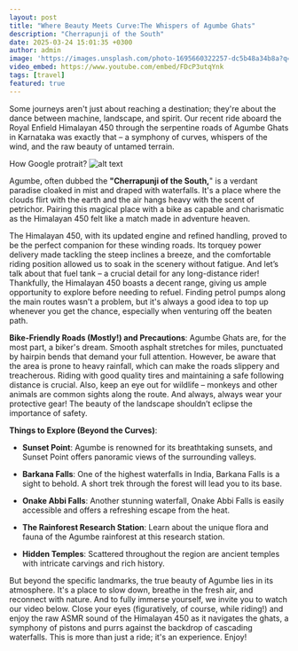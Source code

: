 ```yaml
---
layout: post
title: "Where Beauty Meets Curve:The Whispers of Agumbe Ghats"
description: "Cherrapunji of the South"
date: 2025-03-24 15:01:35 +0300
author: admin
image: 'https://images.unsplash.com/photo-1695660322257-dc5b48a34b8a?q=80&w=1365&auto=format&fit=crop&ixlib=rb-4.0.3&ixid=M3wxMjA3fDB8MHxwaG90by1wYWdlfHx8fGVufDB8fHx8fA%3D%3D'
video_embed: https://www.youtube.com/embed/FDcP3utqYnk
tags: [travel]
featured: true
---
```

Some journeys aren't just about reaching a destination; they're about the dance between machine, landscape, and spirit. Our recent ride aboard the Royal Enfield Himalayan 450 through the serpentine roads of Agumbe Ghats in Karnataka was exactly that – a symphony of curves, whispers of the wind, and the raw beauty of untamed terrain.

>
How Google protrait?
![alt text](https://res.cloudinary.com/hugs4bugs/image/upload/v1742916763/highway_nomads/agumbe_tcstcg.jpg)

Agumbe, often dubbed the **"Cherrapunji of the South,**" is a verdant paradise cloaked in mist and draped with waterfalls. It's a place where the clouds flirt with the earth and the air hangs heavy with the scent of petrichor. Pairing this magical place with a bike as capable and charismatic as the Himalayan 450 felt like a match made in adventure heaven.

The Himalayan 450, with its updated engine and refined handling, proved to be the perfect companion for these winding roads. Its torquey power delivery made tackling the steep inclines a breeze, and the comfortable riding position allowed us to soak in the scenery without fatigue. And let’s talk about that fuel tank – a crucial detail for any long-distance rider! Thankfully, the Himalayan 450 boasts a decent range, giving us ample opportunity to explore before needing to refuel. Finding petrol pumps along the main routes wasn't a problem, but it's always a good idea to top up whenever you get the chance, especially when venturing off the beaten path.

**Bike-Friendly Roads (Mostly!) and Precautions**: Agumbe Ghats are, for the most part, a biker's dream. Smooth asphalt stretches for miles, punctuated by hairpin bends that demand your full attention. However, be aware that the area is prone to heavy rainfall, which can make the roads slippery and treacherous. Riding with good quality tires and maintaining a safe following distance is crucial. Also, keep an eye out for wildlife – monkeys and other animals are common sights along the route. And always, always wear your protective gear! The beauty of the landscape shouldn’t eclipse the importance of safety.

**Things to Explore (Beyond the Curves)**:

- **Sunset Point**: Agumbe is renowned for its breathtaking sunsets, and Sunset Point offers panoramic views of the surrounding valleys.

- **Barkana Falls**: One of the highest waterfalls in India, Barkana Falls is a sight to behold. A short trek through the forest will lead you to its base.

- **Onake Abbi Falls**: Another stunning waterfall, Onake Abbi Falls is easily accessible and offers a refreshing escape from the heat.

- **The Rainforest Research Station**: Learn about the unique flora and fauna of the Agumbe rainforest at this research station.

- **Hidden Temples**: Scattered throughout the region are ancient temples with intricate carvings and rich history.


But beyond the specific landmarks, the true beauty of Agumbe lies in its atmosphere. It's a place to slow down, breathe in the fresh air, and reconnect with nature. And to fully immerse yourself, we invite you to watch our video below. Close your eyes (figuratively, of course, while riding!) and enjoy the raw ASMR sound of the Himalayan 450 as it navigates the ghats, a symphony of pistons and purrs against the backdrop of cascading waterfalls. This is more than just a ride; it's an experience. Enjoy!

